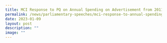 ```yaml
---
title: MCI Response to PQ on Annual Spending on Advertisement from 2011 to 2021
permalink: /news/parliamentary-speeches/mci-response-to-annual-spending-on-advertisement-from-2011-to-2021/
date: 2023-01-09
layout: post
description: ""
image: ""
---
```

